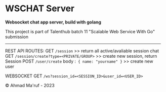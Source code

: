 # WSCHAT Server
**Websocket chat app server, build with golang**

This project is part of Talenthub batch 11 "Scalable Web Service With Go" submission

---

REST API ROUTES:
GET `/session` >> return all active/avaliable session chat
GET `/session/create?type=<PRIVATE/GROUP>` >> create new session, return Session
POST `/user/create` body :` { name: "yourname" }` >> create new user


WEBSOCKET
GET `/ws?session_id=<SESSION_ID>&user_id=<USER_ID>`


&copy; Ahmad Ma'ruf - 2023